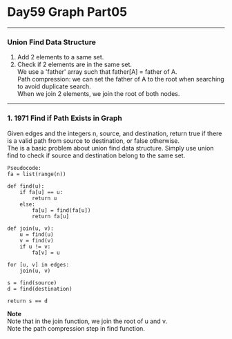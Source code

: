# Day59 Graph Part05

---

### Union Find Data Structure
1. Add 2 elements to a same set.  
2. Check if 2 elements are in the same set.  
We use a 'father' array such that father[A] = father of A.  
Path compression: we can set the father of A to the root when searching to avoid duplicate search.  
When we join 2 elements, we join the root of both nodes.  

---

### 1. 1971 Find if Path Exists in Graph
Given edges and the integers n, source, and destination, return true if there is a valid path from source to destination, or false otherwise.  
The is a basic problem about union find data structure. Simply use union find to check if source and destination belong to the same set.  

```
Pseudocode:
fa = list(range(n))

def find(u):
    if fa[u] == u:
        return u
    else:
        fa[u] = find(fa[u])
        return fa[u]

def join(u, v):
    u = find(u)
    v = find(v)
    if u != v:
        fa[v] = u

for [u, v] in edges:
    join(u, v)

s = find(source)
d = find(destination)

return s == d
```
**Note**  
Note that in the join function, we join the root of u and v.  
Note the path compression step in find function.  
